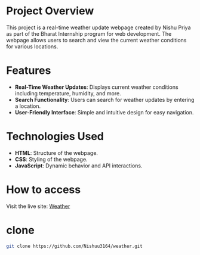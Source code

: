# Project Overview

This project is a real-time weather update webpage created by Nishu Priya as part of the Bharat Internship program for web development. The webpage allows users to search and view the current weather conditions for various locations.

# Features

+	**Real-Time Weather Updates**: Displays current weather conditions including temperature, humidity, and more.
+	**Search Functionality**: Users can search for weather updates by entering a location.
+	**User-Friendly Interface**: Simple and intuitive design for easy navigation.

# Technologies Used

+	**HTML**: Structure of the webpage.
+	**CSS**: Styling of the webpage.
+	**JavaScript**: Dynamic behavior and API interactions.


# How to access
Visit the live site: [Weather](https://Nishuu3164.github.io/weather)

# clone
```sh
git clone https://github.com/Nishuu3164/weather.git

